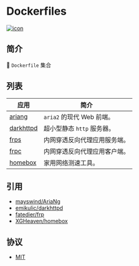 # Dockerfiles
[![icon][icon.license]][link.license]

## 简介
🍌 `Dockerfile` 集合

## 列表
| 应用        | 简介                        |
| ------------| --------------------------- |
| [ariang]    | `aria2` 的现代 Web 前端。     |
| [darkhttpd] | 超小型静态 `http` 服务器。    |
| [frps]      | 内网穿透反向代理应用服务端。|
| [frpc]      | 内网穿透反向代理应用客户端。|
| [homebox]   | 家用网络测速工具。          |

##  引用
- [mayswind/AriaNg][link.ariang]
- [emikulic/darkhttpd][link.darkhttpd]
- [fatedier/frp][link.frp]
- [XGHeaven/homebox][link.homebox]

## 协议
- [MIT][link.license]

[icon.license]:            https://img.shields.io/github/license/kimi360/Dockerfiles
[link.license]:            https://github.com/kimi360/Dockerfiles/blob/main/LICENSE
[link.ariang]:             https://github.com/mayswind/AriaNg
[link.darkhttpd]:          https://github.com/emikulic/darkhttpd
[link.frp]:                https://github.com/fatedier/frp
[link.homebox]:            https://github.com/XGHeaven/homebox

[ariang]:                  https://github.com/kimi360/Dockerfiles/tree/main/ariang
[darkhttpd]:               https://github.com/kimi360/Dockerfiles/tree/main/darkhttpd
[frps]:                    https://github.com/kimi360/Dockerfiles/tree/main/frps
[frpc]:                    https://github.com/kimi360/Dockerfiles/tree/main/frpc
[homebox]:                 https://github.com/kimi360/Dockerfiles/tree/main/homebox
